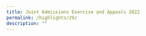 ```yaml
---
title: Joint Admissions Exercise and Appeals 2022
permalink: /highlights/29/
description: ""
---
```

